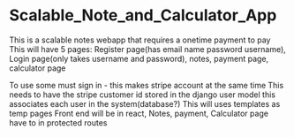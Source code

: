 # Scalable_Note_and_Calculator_App

This is a scalable notes webapp that requires a onetime payment to pay
This will have 5 pages: Register page(has email name password username), Login page(only takes username and password), notes, payment page, calculator page


To use some must sign in - this makes stripe account at the same time
This needs to have the stripe customer id stored in the django user model this associates each user in the system(database?) 
This will uses templates as temp pages
Front end will be in react, Notes, payment, Calculator page have to in protected routes 